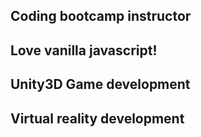 ## Coding bootcamp instructor
## Love vanilla javascript!
## Unity3D Game development
## Virtual reality development
